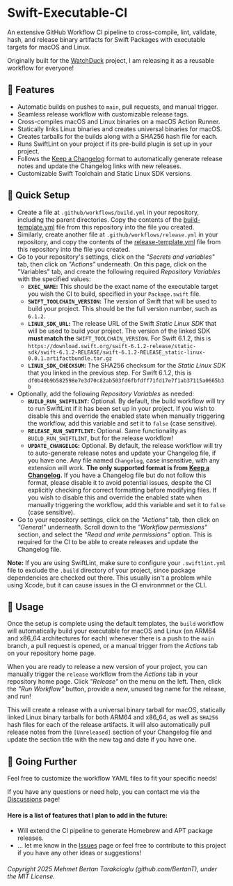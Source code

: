 # Swift-Executable-CI
An extensive GitHub Workflow CI pipeline to cross-compile, lint, validate, hash, and release binary artifacts for Swift Packages with executable targets for macOS and Linux.

Originally built for the [WatchDuck](https://github.com/BertanT/WatchDuck) project, I am releasing it as a reusable workflow for everyone!

## 🌈 Features
* Automatic builds on pushes to `main`, pull requests, and manual trigger.
* Seamless release workflow with customizable release tags.
* Cross-compiles macOS and Linux binaries on a macOS Action Runner.
* Statically links Linux binaries and creates universal binaries for macOS.
* Creates tarballs for the builds along with a SHA256 hash file for each.
* Runs SwiftLint on your project if its pre-build plugin is set up in your project.
* Follows the [Keep a Changelog](https://keepachangelog.com) format to automatically generate release notes and update the Changelog links with new releases.
* Customizable Swift Toolchain and Static Linux SDK versions.

## 🐣 Quick Setup
* Create a file at `.github/workflows/build.yml` in your repository, including the parent directories. Copy the contents of the [build-template.yml](build-template.yml) file from this repository into the file you created.
* Similarly, create another file at `.github/workflows/release.yml` in your repository, and copy the contents of the [release-template.yml](release-template.yml) file from this repository into the file you created.
* Go to your repository's settings, click on the *"Secrets and variables"* tab, then click on *"Actions"* underneath. On this page, click on the "Variables" tab, and create the following required *Repository Variables* with the specified values:
    * **`EXEC_NAME`:** This should be the exact name of the executable target you wish the CI to build, specified in your `Package.swift` file.
    * **`SWIFT_TOOLCHAIN_VERSION`:** The version of Swift that will be used to build your project. This should be the full version number, such as `6.1.2`.
    * **`LINUX_SDK_URL`:** The release URL of the Swift *Static Linux SDK* that will be used to build your project. The version of the linked SDK **must match the** `SWIFT_TOOLCHAIN_VERSION`. For Swift 6.1.2, this is `https://download.swift.org/swift-6.1.2-release/static-sdk/swift-6.1.2-RELEASE/swift-6.1.2-RELEASE_static-linux-0.0.1.artifactbundle.tar.gz`
    * **`LINUX_SDK_CHECKSUM`:** The SHA256 checksum for the *Static Linux SDK* that you linked in the previous step. For Swift 6.1.2, this is `df0b40b9b582598e7e3d70c82ab503fd6fbfdff71fd17e7f1ab37115a0665b3b`
* Optionally, add the following *Repository Variables* as needed:
    * **`BUILD_RUN_SWIFTLINT`:** Optional. By default, the build workflow will try to run SwiftLint if it has been set up in your project. If you wish to disable this and override the enabled state when manually triggering the workflow, add this variable and set it to `false` (case sensitive).
    * **`RELEASE_RUN_SWIFTLINT`:** Optional. Same functionality as `BUILD_RUN_SWIFTLINT`, but for the release workflow!
    * **`UPDATE_CHANGELOG`:** Optional. By default, the release workflow will try to auto-generate release notes and update your Changelog file, if you have one. Any file named `Changelog`, case insensitive, with any extension will work. **The only supported format is from [Keep a Changelog](https://keepachangelog.com).** If you have a Changelog file but do not follow this format, please disable it to avoid potential issues, despite the CI explicitly checking for correct formatting before modifying files. If you wish to disable this and override the enabled state when manually triggering the workflow, add this variable and set it to `false` (case sensitive).
* Go to your repository settings, click on the *"Actions"* tab, then click on *"General"* underneath. Scroll down to the *"Workflow permissions"* section, and select the *"Read and write permissions"* option. This is required for the CI to be able to create releases and update the Changelog file.

**Note:** If you are using SwiftLint, make sure to configure your `.swiftlint.yml` file to exclude the `.build` directory of your project, since package dependencies are checked out there. This usually isn't a problem while using Xcode, but it can cause issues in the CI environmnet or the CLI.

## 🚀 Usage
Once the setup is complete using the default templates, the `build` workflow will automatically build your executable for macOS and Linux (on ARM64 and x86_64 architectures for each) whenever there is a push to the `main` branch, a pull request is opened, or a manual trigger from the *Actions* tab on your repository home page.

When you are ready to release a new version of your project, you can manually trigger the `release` workflow from the *Actions* tab in your repository home page. Click *"Release"* on the menu on the left. Then, click the *"Run Workflow"* button, provide a new, unused tag name for the release, and run!

This will create a release with a universal binary tarball for macOS, statically linked Linux binary tarballs for both ARM64 and x86_64, as well as `SHA256` hash files for each of the release artifacts. It will also automatically pull release notes from the `[Unreleased]` section of your Changelog file and update the section title with the new tag and date if you have one.

## 🚂 Going Further
Feel free to customize the workflow YAML files to fit your specific needs!

If you have any questions or need help, you can contact me via the [Discussions](https://github.com/BertanT/Swift-Executable-CI/discussions) page!

#### Here is a list of features that I plan to add in the future:
* Will extend the CI pipeline to generate Homebrew and APT package releases.
* ... let me know in the [Issues](https://github.com/BertanT/Swift-Executable-CI/issues) page or feel free to contribute to this project if you have any other ideas or suggestions!

###### Copyright 2025 Mehmet Bertan Tarakcioglu (github.com/BertanT), under the MIT License.